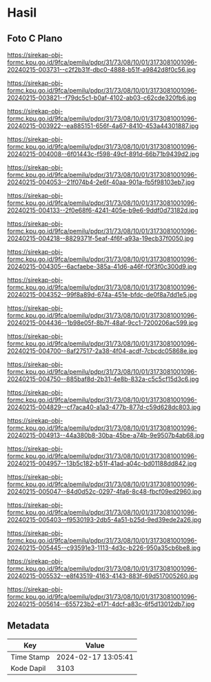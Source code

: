 # Hasil

## Foto C Plano

https://sirekap-obj-formc.kpu.go.id/9fca/pemilu/pdpr/31/73/08/10/01/3173081001096-20240215-003731--c2f2b31f-dbc0-4888-b51f-a9842d8f0c56.jpg

https://sirekap-obj-formc.kpu.go.id/9fca/pemilu/pdpr/31/73/08/10/01/3173081001096-20240215-003821--f79dc5c1-b0af-4102-ab03-c62cde320fb6.jpg

https://sirekap-obj-formc.kpu.go.id/9fca/pemilu/pdpr/31/73/08/10/01/3173081001096-20240215-003922--ea885151-656f-4a67-8410-453a44301887.jpg

https://sirekap-obj-formc.kpu.go.id/9fca/pemilu/pdpr/31/73/08/10/01/3173081001096-20240215-004008--6f01443c-f598-49cf-891d-66b71b9439d2.jpg

https://sirekap-obj-formc.kpu.go.id/9fca/pemilu/pdpr/31/73/08/10/01/3173081001096-20240215-004053--21f074b4-2e6f-40aa-901a-fb5f98103eb7.jpg

https://sirekap-obj-formc.kpu.go.id/9fca/pemilu/pdpr/31/73/08/10/01/3173081001096-20240215-004133--2f0e68f6-4241-405e-b9e6-9ddf0d73182d.jpg

https://sirekap-obj-formc.kpu.go.id/9fca/pemilu/pdpr/31/73/08/10/01/3173081001096-20240215-004218--8829371f-5eaf-4f6f-a93a-19ecb37f0050.jpg

https://sirekap-obj-formc.kpu.go.id/9fca/pemilu/pdpr/31/73/08/10/01/3173081001096-20240215-004305--6acfaebe-385a-41d6-a46f-f0f3f0c300d9.jpg

https://sirekap-obj-formc.kpu.go.id/9fca/pemilu/pdpr/31/73/08/10/01/3173081001096-20240215-004352--99f8a89d-674a-451e-bfdc-de0f8a7dd1e5.jpg

https://sirekap-obj-formc.kpu.go.id/9fca/pemilu/pdpr/31/73/08/10/01/3173081001096-20240215-004436--1b98e05f-8b7f-48af-9cc1-7200206ac599.jpg

https://sirekap-obj-formc.kpu.go.id/9fca/pemilu/pdpr/31/73/08/10/01/3173081001096-20240215-004700--8af27517-2a38-4f04-acdf-7cbcdc05868e.jpg

https://sirekap-obj-formc.kpu.go.id/9fca/pemilu/pdpr/31/73/08/10/01/3173081001096-20240215-004750--885baf8d-2b31-4e8b-832a-c5c5cf15d3c6.jpg

https://sirekap-obj-formc.kpu.go.id/9fca/pemilu/pdpr/31/73/08/10/01/3173081001096-20240215-004829--cf7aca40-a1a3-477b-877d-c59d628dc803.jpg

https://sirekap-obj-formc.kpu.go.id/9fca/pemilu/pdpr/31/73/08/10/01/3173081001096-20240215-004913--44a380b8-30ba-45be-a74b-9e9507b4ab68.jpg

https://sirekap-obj-formc.kpu.go.id/9fca/pemilu/pdpr/31/73/08/10/01/3173081001096-20240215-004957--13b5c182-b51f-41ad-a04c-bd01188dd842.jpg

https://sirekap-obj-formc.kpu.go.id/9fca/pemilu/pdpr/31/73/08/10/01/3173081001096-20240215-005047--84d0d52c-0297-4fa6-8c48-fbcf09ed2960.jpg

https://sirekap-obj-formc.kpu.go.id/9fca/pemilu/pdpr/31/73/08/10/01/3173081001096-20240215-005403--f9530193-2db5-4a51-b25d-9ed39ede2a26.jpg

https://sirekap-obj-formc.kpu.go.id/9fca/pemilu/pdpr/31/73/08/10/01/3173081001096-20240215-005445--c93591e3-1113-4d3c-b226-950a35cb6be8.jpg

https://sirekap-obj-formc.kpu.go.id/9fca/pemilu/pdpr/31/73/08/10/01/3173081001096-20240215-005532--e8f43519-4163-4143-883f-69d517005260.jpg

https://sirekap-obj-formc.kpu.go.id/9fca/pemilu/pdpr/31/73/08/10/01/3173081001096-20240215-005614--655723b2-e171-4dcf-a83c-6f5d13012db7.jpg


## Metadata

| Key        | Value               |
| ---------- | ------------------- |
| Time Stamp | 2024-02-17 13:05:41 |
| Kode Dapil | 3103                |



